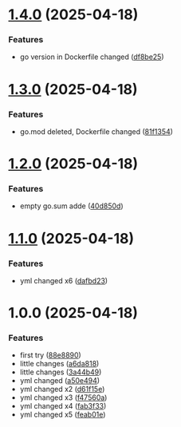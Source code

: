 # [1.4.0](https://github.com/Asya-sun/ci_cd_test_go/compare/v1.3.0...v1.4.0) (2025-04-18)


### Features

* go version in Dockerfile changed ([df8be25](https://github.com/Asya-sun/ci_cd_test_go/commit/df8be25bf477e8b71d0ad254ff7a52902769702b))

# [1.3.0](https://github.com/Asya-sun/ci_cd_test_go/compare/v1.2.0...v1.3.0) (2025-04-18)


### Features

* go.mod deleted, Dockerfile changed ([81f1354](https://github.com/Asya-sun/ci_cd_test_go/commit/81f1354ba4f71084650f001e1afeaf6920964c12))

# [1.2.0](https://github.com/Asya-sun/ci_cd_test_go/compare/v1.1.0...v1.2.0) (2025-04-18)


### Features

* empty go.sum adde ([40d850d](https://github.com/Asya-sun/ci_cd_test_go/commit/40d850dd94bd98f9410a88f093e3515fc3adee28))

# [1.1.0](https://github.com/Asya-sun/ci_cd_test_go/compare/v1.0.0...v1.1.0) (2025-04-18)


### Features

* yml changed x6 ([dafbd23](https://github.com/Asya-sun/ci_cd_test_go/commit/dafbd23484b8073775f9e124dc7e87c46e55165d))

# 1.0.0 (2025-04-18)


### Features

* first try ([88e8890](https://github.com/Asya-sun/ci_cd_test_go/commit/88e8890271a716f2d71cebeb9949e4c58ad367c2))
* little changes ([a6da818](https://github.com/Asya-sun/ci_cd_test_go/commit/a6da8184988a58cda0a41f321f351967db914cd2))
* little changes ([3a44b49](https://github.com/Asya-sun/ci_cd_test_go/commit/3a44b4915ca5c8013821bba859771fd16c556d67))
* yml changed ([a50e494](https://github.com/Asya-sun/ci_cd_test_go/commit/a50e4942a7985c1e79d723384545837926a226eb))
* yml changed x2 ([d61f15e](https://github.com/Asya-sun/ci_cd_test_go/commit/d61f15e05e0ce1e864984a9aad4f2d2d727b8066))
* yml changed x3 ([f47560a](https://github.com/Asya-sun/ci_cd_test_go/commit/f47560a8eb6dde842cbc3165b92108027a557a81))
* yml changed x4 ([fab3f33](https://github.com/Asya-sun/ci_cd_test_go/commit/fab3f3338e069419355a617af06f5700763e5549))
* yml changed x5 ([feab01e](https://github.com/Asya-sun/ci_cd_test_go/commit/feab01e0aa881a2f8d48f8bff4b6c009ae3221e4))
